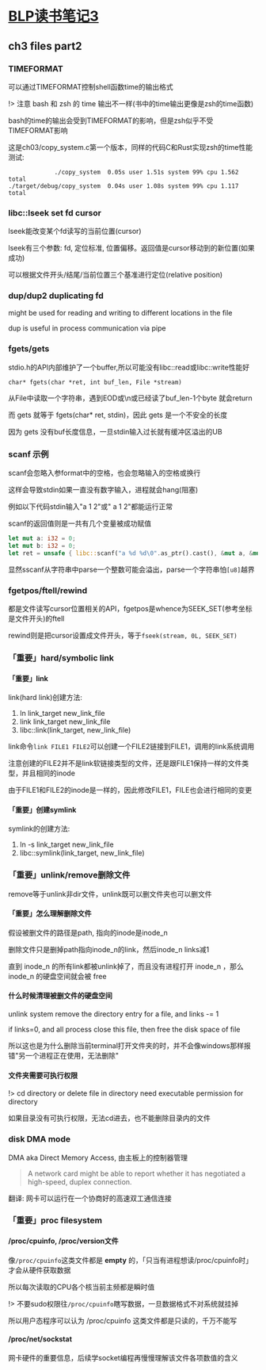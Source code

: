 # [BLP读书笔记3](/2021/07/beginning_linux_programming_3.md)

## ch3 files part2

### TIMEFORMAT

可以通过TIMEFORMAT控制shell函数time的输出格式

!> 注意 bash 和 zsh 的 time 输出不一样(书中的time输出更像是zsh的time函数)

bash的time的输出会受到TIMEFORMAT的影响，但是zsh似乎不受TIMEFORMAT影响

这是ch03/copy_system.c第一个版本，同样的代码C和Rust实现zsh的time性能测试:

```
             ./copy_system  0.05s user 1.51s system 99% cpu 1.562 total
./target/debug/copy_system  0.04s user 1.08s system 99% cpu 1.117 total
```

### libc::lseek set fd cursor

lseek能改变某个fd读写的当前位置(cursor)

lseek有三个参数: fd, 定位标准, 位置偏移。返回值是cursor移动到的新位置(如果成功)

可以根据文件开头/结尾/当前位置三个基准进行定位(relative position)

### dup/dup2 duplicating fd

might be used for reading and writing to different locations in the file

dup is useful in process communication via pipe

### fgets/gets

stdio.h的API内部维护了一个buffer,所以可能没有libc::read或libc::write性能好

`char* fgets(char *ret, int buf_len, File *stream)`

从File中读取一个字符串，遇到EOD或\n或已经读了buf_len-1个byte 就会return

而 gets 就等于 fgets(char* ret, stdin)，因此 gets 是一个不安全的长度

因为 gets 没有buf长度信息，一旦stdin输入过长就有缓冲区溢出的UB

### scanf 示例

scanf会忽略入参format中的空格，也会忽略输入的空格或换行

这样会导致stdin如果一直没有数字输入，进程就会hang(阻塞)

例如以下代码stdin输入"a 1 2"或"  a 1    2"都能运行正常

scanf的返回值则是一共有几个变量被成功赋值

```rust
let mut a: i32 = 0;
let mut b: i32 = 0;
let ret = unsafe { libc::scanf("a %d %d\0".as_ptr().cast(), &mut a, &mut b) };
```

显然sscanf从字符串中parse一个整数可能会溢出，parse一个字符串怕`[u8]`越界

### fgetpos/ftell/rewind

都是文件读写cursor位置相关的API，fgetpos是whence为SEEK_SET(参考坐标是文件开头)的ftell

rewind则是把cursor设置成文件开头，等于`fseek(stream, 0L, SEEK_SET)`

### 「重要」hard/symbolic link

#### 「重要」link

link(hard link)创建方法:
1. ln link_target new_link_file
2. link link_target new_link_file
3. libc::link(link_target, new_link_file)

link命令`link FILE1 FILE2`可以创建一个FILE2链接到FILE1，调用的link系统调用

注意创建的FILE2并不是link软链接类型的文件，还是跟FILE1保持一样的文件类型，并且相同的inode

由于FILE1和FILE2的inode是一样的，因此修改FILE1，FILE也会进行相同的变更

#### 「重要」创建symlink

symlink的创建方法:
1. ln -s link_target new_link_file
2. libc::symlink(link_target, new_link_file)

### 「重要」unlink/remove删除文件

remove等于unlink非dir文件，unlink既可以删文件夹也可以删文件

#### 「重要」怎么理解删除文件

假设被删文件的路径是path, 指向的inode是inode_n

删除文件只是删掉path指向inode_n的link，然后inode_n links减1

直到 inode_n 的所有link都被unlink掉了，而且没有进程打开 inode_n ，那么 inode_n 的硬盘空间就会被 free

#### 什么时候清理被删文件的硬盘空间

unlink system remove the directory entry for a file, and links -= 1

if links=0, and all process close this file, then free the disk space of file

所以这也是为什么删除当前terminal打开文件夹的时，并不会像windows那样报错"另一个进程正在使用，无法删除"

#### 文件夹需要可执行权限

!> cd directory or delete file in directory need executable permission for directory

如果目录没有可执行权限，无法cd进去，也不能删除目录内的文件

### disk DMA mode

DMA aka Direct Memory Access, 由主板上的控制器管理

> A network card might be able to report whether it has negotiated a high-speed, duplex connection.

翻译: 网卡可以运行在一个协商好的高速双工通信连接

### 「重要」proc filesystem

#### /proc/cpuinfo, /proc/version文件

像`/proc/cpuinfo`这类文件都是 **empty** 的，「只当有进程想读/proc/cpuinfo时」才会从硬件获取数据

所以每次读取的CPU各个核当前主频都是瞬时值

!> 不要sudo权限往`/proc/cpuinfo`瞎写数据，一旦数据格式不对系统就挂掉

所以用户态程序可以认为 /proc/cpuinfo 这类文件都是只读的，千万不能写

#### /proc/net/sockstat

网卡硬件的重要信息，后续学socket编程再慢慢理解该文件各项数值的含义


